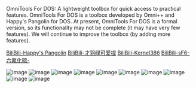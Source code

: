 OmniTools For DOS:
  A lightweight toolbox for quick access to practical features.
  OmniTools For DOS is a toolbox developed by Omni++ and Happy's Pangolin for DOS.
  At present, OmniTools For DOS is a formal version, so its functionality may not be complete (it may have very few features). 
  We will continue to improve the toolbox (by adding more features).

[BiliBili-Happy's Pangolin](https://space.bilibili.com/1577944011)
[BiliBili-才羽绿可爱捏](https://space.bilibili.com/1582448018)
[BiliBili-Kernel386](https://space.bilibili.com/3493086896326883)
[BiliBili-sF6-六氟化硫-](https://space.bilibili.com/2085020713)

![image](https://github.com/Happys-Pangolin/OmniTools-For-DOS/assets/166889997/2e732d23-35c0-4665-a148-3c469789599a)
![image](https://github.com/Happys-Pangolin/OmniTools-For-DOS/assets/166889997/c0e09d96-28bf-4144-9319-57c3982692d9)
![image](https://github.com/Happys-Pangolin/OmniTools-For-DOS/assets/166889997/fb66ff23-fc5f-4d56-80cc-785a3d0742b3)
![image](https://github.com/Happys-Pangolin/OmniTools-For-DOS/assets/166889997/5c33f6f7-8fd4-4519-9f65-13b1f08fdc39)
![image](https://github.com/Happys-Pangolin/OmniTools-For-DOS/assets/166889997/44cadb31-4449-4257-bfb1-4885efdd8242)
![image](https://github.com/Happys-Pangolin/OmniTools-For-DOS/assets/166889997/b8de87f6-c475-4121-9aca-3ee6221c319b)
![image](https://github.com/Happys-Pangolin/OmniTools-For-DOS/assets/166889997/0e00b123-0371-4aef-9501-dcdb7326ae3c)
![image](https://github.com/Happys-Pangolin/OmniTools-For-DOS/assets/166889997/e82125c2-fb06-406d-8b74-8b07593deaa2)
![image](https://github.com/Happys-Pangolin/OmniTools-For-DOS/assets/166889997/f0a5999e-c9cd-4e1b-898e-97e08a377912)
![image](https://github.com/Happys-Pangolin/OmniTools-For-DOS/assets/166889997/02840ec4-00c4-42f7-a90f-1039d7d0903a)
